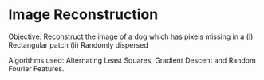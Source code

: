 # Image Reconstruction
Objective: Reconstruct the image of a dog which has pixels missing in a
(i) Rectangular patch
(ii) Randomly dispersed

Algorithms used: Alternating Least Squares, Gradient Descent and Random Fourier Features.
